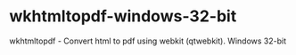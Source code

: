 # wkhtmltopdf-windows-32-bit
wkhtmltopdf - Convert html to pdf using webkit (qtwebkit). Windows 32-bit

